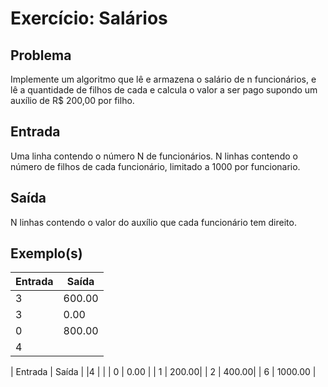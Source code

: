 Exercício: Salários
====================


Problema
--------

Implemente um algoritmo que lê e armazena o salário de n funcionários, e lê a quantidade de filhos de cada e calcula o valor a ser pago supondo um auxílio de R$ 200,00 por filho.



Entrada
-------

Uma linha contendo o número N de funcionários.
N linhas contendo o número de filhos de cada funcionário, limitado a 1000 por funcionario.


Saída
-----

N linhas contendo o valor do auxílio que cada funcionário tem direito.


Exemplo(s)
----------

| Entrada               | Saída                 |
|-----------------------|-----------------------|
| 3 | 600.00 |
| 3 | 0.00 |
| 0 | 800.00 |
| 4 |  |

| Entrada                                              | Saída                                                |
|4 | |
| 0 | 0.00 |
| 1 | 200.00|
| 2 | 400.00|
| 6 | 1000.00 |

